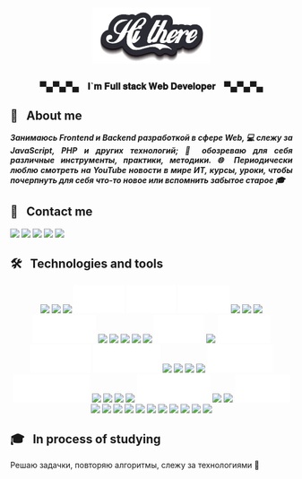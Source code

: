 <h1 align="center"><img src="https://github.com/ProMastersss/ProMastersss/blob/main/src/images/hi.png" /></h1>
<h3 align="center">▀▄▀▄▀▄ &nbsp;&nbsp; 𝐈`𝐦 𝐅𝐮𝐥𝐥 𝐬𝐭𝐚𝐜𝐤 𝐖𝐞𝐛 𝐃𝐞𝐯𝐞𝐥𝐨𝐩𝐞𝐫 &nbsp;&nbsp; ▀▄▀▄▀▄</h3>

## 💁 &nbsp; About me

<p align="justify" style="font-weight: bold;"><i>Занимаюсь Frontend и Backend разработкой в сфере Web, 💻 cлежу за JavaScript, PHP и других технологий; 👀 обозреваю для себя различные инструменты, практики, методики. 🌐 Периодически люблю смотреть на YouTube новости в мире ИТ, курсы, уроки, чтобы почерпнуть для себя что-то новое или вспомнить забытое старое 🎓</i></p>

## 📓 &nbsp; Contact me

<p>
<a href="mailto:promasters93@gmail.com"><img src="https://img.shields.io/badge/Gmail-D14836?style=for-the-badge&logo=gmail&logoColor=white" /></a>
<a href="https://t.me/ProMastersss"><img src="https://img.shields.io/badge/Telegram-2CA5E0?style=for-the-badge&logo=telegram&logoColor=white" /></a>
<a href="https://youtube.com/@ProMasters93"><img src="https://img.shields.io/badge/YouTube-FF0000?style=for-the-badge&logo=youtube&logoColor=white" /></a>
<a href="https://www.codewars.com/users/ProMastersss"><img src="https://img.shields.io/badge/Codewars-B1361E?style=for-the-badge&logo=Codewars&logoColor=white" /></a>
<a href="https://github.com/ProMastersss"><img src="https://img.shields.io/badge/GitHub-100000?style=for-the-badge&logo=github&logoColor=white" /></a>
</p>

## 🛠 &nbsp; Technologies and tools

<p id="tech" align="center">
  <img height="50" src="https://readme-components.vercel.app/api?component=logo&logo=javascript&desc=JavaScript&textfill=ffffff&fill=111111&svgfill=F7DF1E" />
  <img height="50" src="https://readme-components.vercel.app/api?component=logo&logo=typescript&desc=TypeScript&textfill=ffffff&fill=111111&svgfill=3178C6" />
  <img height="50" src="https://readme-components.vercel.app/api?component=logo&logo=react&textfill=ffffff&fill=111111&svgfill=61DAFB" />
  <img height="50" src="https://github.com/ProMastersss/ProMastersss/blob/main/src/images/tech/Next.svg" />
  <img height="50" src="https://github.com/ProMastersss/ProMastersss/blob/main/src/images/tech/Vue.svg" />
  <img height="50" src="https://github.com/ProMastersss/ProMastersss/blob/main/src/images/tech/Nuxt.svg" />
  <img height="50" src="https://readme-components.vercel.app/api?component=logo&logo=angular&textfill=ffffff&fill=111111&svgfill=DD0031" />
  <img height="50" src="https://readme-components.vercel.app/api?component=logo&logo=reactivex&desc=RxJS&textfill=ffffff&fill=111111&svgfill=B7178C" />
  <img height="50" src="https://readme-components.vercel.app/api?component=logo&logo=angularuniversal&desc=Angular%20Universal&textfill=ffffff&fill=111111&svgfill=00ACC1" />
  <img height="50" src="https://github.com/ProMastersss/ProMastersss/blob/main/src/images/tech/NGXS.svg" />
  <img height="50" src="https://readme-components.vercel.app/api?component=logo&logo=redux&textfill=ffffff&fill=111111&svgfill=764ABC" />
  <img height="50" src="https://readme-components.vercel.app/api?component=logo&logo=webpack&textfill=ffffff&fill=111111&svgfill=8DD6F9" />
  <img height="50" src="https://readme-components.vercel.app/api?component=logo&logo=html5&desc=HTML%20&textfill=ffffff&fill=111111&svgfill=E34F26" />
  <img height="50" src="https://readme-components.vercel.app/api?component=logo&logo=css3&desc=CSS&textfill=ffffff&fill=111111&svgfill=1572B6" />
  <img height="50" src="https://readme-components.vercel.app/api?component=logo&logo=sass&textfill=ffffff&fill=111111&svgfill=CC6699" />
  <img height="50" src="https://github.com/ProMastersss/ProMastersss/blob/main/src/images/tech/Less.svg" />
  <img height="50" src="https://readme-components.vercel.app/api?component=logo&logo=graphql&desc=GraphQL&textfill=ffffff&fill=111111&svgfill=E10098" />
  <img height="50" src="https://github.com/ProMastersss/ProMastersss/blob/main/src/images/tech/Node.svg" />
  <img height="50" src="https://github.com/ProMastersss/ProMastersss/blob/main/src/images/tech/Express.svg" />
  <img height="50" src="https://github.com/ProMastersss/ProMastersss/blob/main/src/images/tech/Sequelize.svg" />
  <img height="50" src="https://readme-components.vercel.app/api?component=logo&logo=nestjs&desc=Nest&textfill=ffffff&fill=111111&svgfill=E0234E" />
  <img height="50" src="https://readme-components.vercel.app/api?component=logo&logo=jest&textfill=ffffff&fill=111111&svgfill=C21325" />
  <img height="50" src="https://readme-components.vercel.app/api?component=logo&logo=php&desc=PHP&textfill=ffffff&fill=111111&svgfill=777BB4" />
  <img height="50" src="https://readme-components.vercel.app/api?component=logo&logo=laravel&textfill=ffffff&fill=111111&svgfill=FF2D20" />
  <img height="50" src="https://github.com/ProMastersss/ProMastersss/blob/main/src/images/tech/PHPUnit.svg" />
  <img height="50" src="https://github.com/ProMastersss/ProMastersss/blob/main/src/images/tech/Codeception.svg" />
  <img height="50" src="https://readme-components.vercel.app/api?component=logo&logo=nginx&desc=NGINX%20&textfill=ffffff&fill=111111&svgfill=009639" />
  <img height="50" src="https://readme-components.vercel.app/api?component=logo&logo=mysql&textfill=ffffff&fill=111111&svgfill=4479A1" />
  <img height="50" src="https://readme-components.vercel.app/api?component=logo&logo=postgresql&desc=PostgreSql&textfill=ffffff&fill=111111&svgfill=4169E1" />
  <img height="50" src="https://readme-components.vercel.app/api?component=logo&logo=mongodb&desc=MongoDB%20&textfill=ffffff&fill=111111&svgfill=47A248" />
  <img height="50" src="https://github.com/ProMastersss/ProMastersss/blob/main/src/images/tech/ClickHouse.svg" />
  <img height="50" src="https://readme-components.vercel.app/api?component=logo&logo=docker&textfill=ffffff&fill=111111&svgfill=2496ED" />
  <img height="50" src="https://readme-components.vercel.app/api?component=logo&logo=kubernetes&textfill=ffffff&fill=111111&svgfill=326CE5" />
  <img height="50" src="https://github.com/ProMastersss/ProMastersss/blob/main/src/images/tech/gRPC.svg" />
  <img height="50" src="https://readme-components.vercel.app/api?component=logo&logo=gitlab&desc=GitLab&textfill=ffffff&fill=111111&svgfill=FC6D26" />
  <img height="50" src="https://readme-components.vercel.app/api?component=logo&logo=github&desc=GitHub&textfill=ffffff&fill=111111&svgfill=ffffff" />
  <img height="50" src="https://readme-components.vercel.app/api?component=logo&logo=jira&textfill=ffffff&fill=111111&svgfill=0052CC" />
  <img height="50" src="https://readme-components.vercel.app/api?component=logo&logo=confluence&textfill=ffffff&fill=111111&svgfill=172B4D" />
  <img height="50" src="https://readme-components.vercel.app/api?component=logo&logo=prettier&textfill=ffffff&fill=111111&svgfill=F7B93E" />
  <img height="50" src="https://readme-components.vercel.app/api?component=logo&logo=eslint&textfill=ffffff&fill=111111&svgfill=4B32C3" />
  <img height="50" src="https://readme-components.vercel.app/api?component=logo&logo=googlechrome&desc=Google%20Chrome&textfill=ffffff&fill=111111&svgfill=4285F4" />
  <img height="50" src="https://readme-components.vercel.app/api?component=logo&logo=postman&textfill=ffffff&fill=111111&svgfill=FF6C37" />
  <img height="50" src="https://readme-components.vercel.app/api?component=logo&logo=linux&textfill=ffffff&fill=111111&svgfill=FCC624" />
  <img height="50" src="https://readme-components.vercel.app/api?component=logo&logo=visualstudiocode&desc=VS%20Code&textfill=ffffff&fill=111111&svgfill=007ACC" />
  <img height="50" src="https://readme-components.vercel.app/api?component=logo&logo=webstorm&desc=WebStorm&textfill=ffffff&fill=111111&svgfill=ffffff" />
</p>

## 🎓 &nbsp; In process of studying

<span>
  Решаю задачки, повторяю алгоритмы, слежу за технологиями 🙂
</span>
